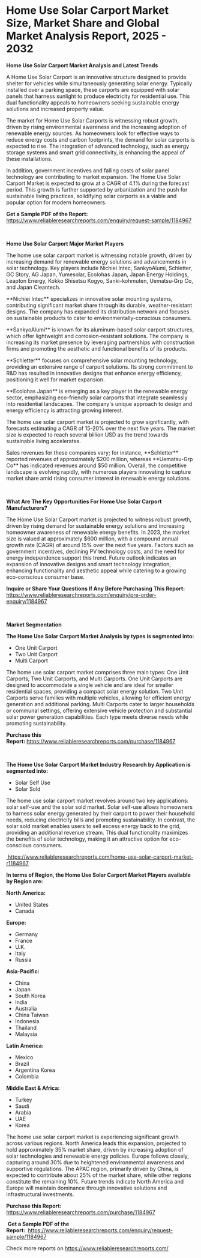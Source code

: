<p><h1>Home Use Solar Carport Market Size, Market Share and Global Market Analysis Report, 2025 - 2032</h1></p><p><strong>Home Use Solar Carport Market Analysis and Latest Trends</strong></p>
<p><p>A Home Use Solar Carport is an innovative structure designed to provide shelter for vehicles while simultaneously generating solar energy. Typically installed over a parking space, these carports are equipped with solar panels that harness sunlight to produce electricity for residential use. This dual functionality appeals to homeowners seeking sustainable energy solutions and increased property value.</p><p>The market for Home Use Solar Carports is witnessing robust growth, driven by rising environmental awareness and the increasing adoption of renewable energy sources. As homeowners look for effective ways to reduce energy costs and carbon footprints, the demand for solar carports is expected to rise. The integration of advanced technology, such as energy storage systems and smart grid connectivity, is enhancing the appeal of these installations.</p><p>In addition, government incentives and falling costs of solar panel technology are contributing to market expansion. The Home Use Solar Carport Market is expected to grow at a CAGR of 4.1% during the forecast period. This growth is further supported by urbanization and the push for sustainable living practices, solidifying solar carports as a viable and popular option for modern homeowners.</p></p>
<p><strong>Get a Sample PDF of the Report:&nbsp;</strong> <a href="https://www.reliableresearchreports.com/enquiry/request-sample/1184967?utm_campaign=3360&utm_medium=2&utm_source=Github&utm_content=ia&utm_term=28032025&utm_id=home-use-solar-carport">https://www.reliableresearchreports.com/enquiry/request-sample/1184967</a></p>
<p>&nbsp;</p>
<p><strong>Home Use Solar Carport Major Market Players</strong></p>
<p><p>The home use solar carport market is witnessing notable growth, driven by increasing demand for renewable energy solutions and advancements in solar technology. Key players include Nichiei Intec, SankyoAlumi, Schletter, GC Story, AG Japan, Yumesolar, Ecolohas Japan, Japan Energy Holdings, Leapton Energy, Kokko Shisetsu Kogyo, Sanki-kohmuten, Uematsu-Grp Co, and Japan Cleantech.</p><p>**Nichiei Intec** specializes in innovative solar mounting systems, contributing significant market share through its durable, weather-resistant designs. The company has expanded its distribution network and focuses on sustainable products to cater to environmentally-conscious consumers. </p><p>**SankyoAlumi** is known for its aluminum-based solar carport structures, which offer lightweight and corrosion-resistant solutions. The company is increasing its market presence by leveraging partnerships with construction firms and promoting the aesthetic and functional benefits of its products.</p><p>**Schletter** focuses on comprehensive solar mounting technology, providing an extensive range of carport solutions. Its strong commitment to R&D has resulted in innovative designs that enhance energy efficiency, positioning it well for market expansion.</p><p>**Ecolohas Japan** is emerging as a key player in the renewable energy sector, emphasizing eco-friendly solar carports that integrate seamlessly into residential landscapes. The company's unique approach to design and energy efficiency is attracting growing interest.</p><p>The home use solar carport market is projected to grow significantly, with forecasts estimating a CAGR of 15-20% over the next five years. The market size is expected to reach several billion USD as the trend towards sustainable living accelerates.</p><p>Sales revenues for these companies vary; for instance, **Schletter** reported revenues of approximately $200 million, whereas **Uematsu-Grp Co** has indicated revenues around $50 million. Overall, the competitive landscape is evolving rapidly, with numerous players innovating to capture market share amid rising consumer interest in renewable energy solutions.</p></p>
<p>&nbsp;</p>
<p><strong>What Are The Key Opportunities For Home Use Solar Carport Manufacturers?</strong></p>
<p><p>The Home Use Solar Carport market is projected to witness robust growth, driven by rising demand for sustainable energy solutions and increasing homeowner awareness of renewable energy benefits. In 2023, the market size is valued at approximately $600 million, with a compound annual growth rate (CAGR) of around 15% over the next five years. Factors such as government incentives, declining PV technology costs, and the need for energy independence support this trend. Future outlook indicates an expansion of innovative designs and smart technology integration, enhancing functionality and aesthetic appeal while catering to a growing eco-conscious consumer base.</p></p>
<p><strong>Inquire or Share Your Questions If Any Before Purchasing This Report:</strong> <a href="https://www.reliableresearchreports.com/enquiry/pre-order-enquiry/1184967?utm_campaign=3360&utm_medium=2&utm_source=Github&utm_content=ia&utm_term=28032025&utm_id=home-use-solar-carport">https://www.reliableresearchreports.com/enquiry/pre-order-enquiry/1184967</a></p>
<p>&nbsp;</p>
<p><strong>Market Segmentation</strong></p>
<p><strong>The Home Use Solar Carport Market Analysis by types is segmented into:</strong></p>
<p><ul><li>One Unit Carport</li><li>Two Unit Carport</li><li>Multi Carport</li></ul></p>
<p><p>The home use solar carport market comprises three main types: One Unit Carports, Two Unit Carports, and Multi Carports. One Unit Carports are designed to accommodate a single vehicle and are ideal for smaller residential spaces, providing a compact solar energy solution. Two Unit Carports serve families with multiple vehicles, allowing for efficient energy generation and additional parking. Multi Carports cater to larger households or communal settings, offering extensive vehicle protection and substantial solar power generation capabilities. Each type meets diverse needs while promoting sustainability.</p></p>
<p><strong>Purchase this Report:&nbsp;</strong><a href="https://www.reliableresearchreports.com/purchase/1184967?utm_campaign=3360&utm_medium=2&utm_source=Github&utm_content=ia&utm_term=28032025&utm_id=home-use-solar-carport">https://www.reliableresearchreports.com/purchase/1184967</a></p>
<p>&nbsp;</p>
<p><strong>The Home Use Solar Carport Market Industry Research by Application is segmented into:</strong></p>
<p><ul><li>Solar Self Use</li><li>Solar Sold</li></ul></p>
<p><p>The home use solar carport market revolves around two key applications: solar self-use and the solar sold market. Solar self-use allows homeowners to harness solar energy generated by their carport to power their household needs, reducing electricity bills and promoting sustainability. In contrast, the solar sold market enables users to sell excess energy back to the grid, providing an additional revenue stream. This dual functionality maximizes the benefits of solar technology, making it an attractive option for eco-conscious consumers.</p></p>
<p><a href="https://www.reliableresearchreports.com/home-use-solar-carport-market-r1184967?utm_campaign=3360&utm_medium=2&utm_source=Github&utm_content=ia&utm_term=28032025&utm_id=home-use-solar-carport">&nbsp;https://www.reliableresearchreports.com/home-use-solar-carport-market-r1184967</a></p>
<p><strong>In terms of Region, the Home Use Solar Carport Market Players available by Region are:</strong></p>
<p>
    <p> <strong> North America: </strong>
        <ul>
            <li>United States</li>
            <li>Canada</li>
        </ul>
        </p> 
    <p> <strong> Europe: </strong>
        <ul>
            <li>Germany</li>
            <li>France</li>
            <li>U.K.</li>
            <li>Italy</li>
            <li>Russia</li>
        </ul>
        </p> 
    <p> <strong> Asia-Pacific: </strong>
        <ul>
            <li>China</li>
            <li>Japan</li>
            <li>South Korea</li>
            <li>India</li>
            <li>Australia</li>
            <li>China Taiwan</li>
            <li>Indonesia</li>
            <li>Thailand</li>
            <li>Malaysia</li>
        </ul>
        </p> 
    <p> <strong> Latin America: </strong>
        <ul>
            <li>Mexico</li>
            <li>Brazil</li>
            <li>Argentina Korea</li>
            <li>Colombia</li>
        </ul>
        </p> 
    <p> <strong> Middle East & Africa: </strong>
        <ul>
            <li>Turkey</li>
            <li>Saudi</li>
            <li>Arabia</li>
            <li>UAE</li>
            <li>Korea</li>
        </ul>
    </p>
    </p>
<p><p>The home use solar carport market is experiencing significant growth across various regions. North America leads this expansion, projected to hold approximately 35% market share, driven by increasing adoption of solar technologies and renewable energy policies. Europe follows closely, capturing around 30% due to heightened environmental awareness and supportive regulations. The APAC region, primarily driven by China, is expected to contribute about 25% of the market share, while other regions constitute the remaining 10%. Future trends indicate North America and Europe will maintain dominance through innovative solutions and infrastructural investments.</p></p>
<p><strong>Purchase this Report: </strong><a href="https://www.reliableresearchreports.com/purchase/1184967?utm_campaign=3360&utm_medium=2&utm_source=Github&utm_content=ia&utm_term=28032025&utm_id=home-use-solar-carport">https://www.reliableresearchreports.com/purchase/1184967</a></p>
<p>&nbsp;<strong>Get a Sample PDF of the Report:&nbsp;&nbsp;</strong><a href="https://www.reliableresearchreports.com/enquiry/request-sample/1184967?utm_campaign=3360&utm_medium=2&utm_source=Github&utm_content=ia&utm_term=28032025&utm_id=home-use-solar-carport">https://www.reliableresearchreports.com/enquiry/request-sample/1184967</a></p>
<p><strong></strong></p>
<p>Check more reports on <a href="https://www.reliableresearchreports.com/?utm_campaign=3360&utm_medium=2&utm_source=Github&utm_content=ia&utm_term=28032025&utm_id=home-use-solar-carport">https://www.reliableresearchreports.com/</a></p>